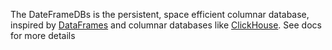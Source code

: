 The DateFrameDBs is the persistent, space efficient columnar database, inspired by [DataFrames](https://github.com/JuliaData/DataFrames.jl) and columnar databases like [ClickHouse](https://github.com/ClickHouse/ClickHouse).
See docs for more details
